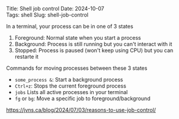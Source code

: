 Title: Shell job control
Date: 2024-10-07    
Tags: shell
Slug: shell-job-control

In a terminal, your process can be in one of 3 states

1. Foreground: Normal state when you start a process
2. Background: Process is still running but you can't interact with it
3. Stopped: Process is paused (won't keep using CPU) but you can restarte it

Commands for moving processes between these 3 states

- `some_process &`: Start a background process
- `Ctrl+z`:  Stops the current foreground process
- `jobs` Lists all active processes in your terminal
-  `fg` or `bg`: Move a specific job to foreground/background

https://jvns.ca/blog/2024/07/03/reasons-to-use-job-control/